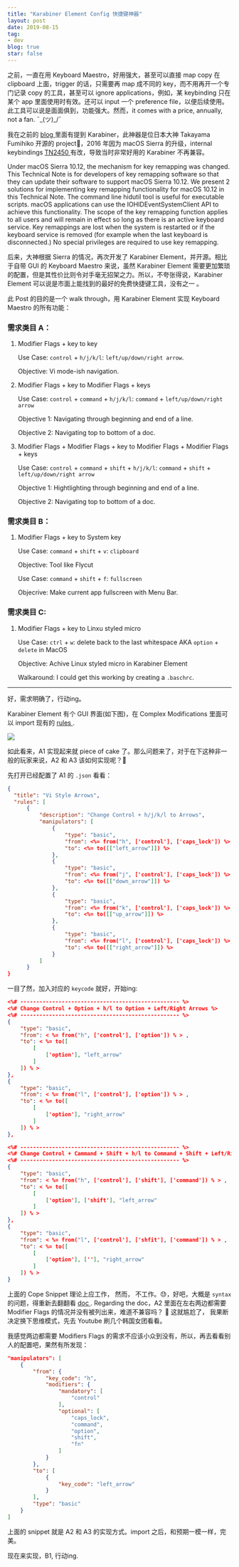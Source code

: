 ```yaml
---
title: "Karabiner Element Config 快捷键神器"
layout: post
date: 2019-08-15
tag:
- dev
blog: true
star: false
---
```


<span class="fl">之</span>前，一直在用 Keyboard Maestro，好用强大，甚至可以直接 map copy 在 clipboard 上面，trigger 的话，只需要再 map 成不同的 key，而不用再开一个专门记录 copy 的工具，甚至可以 ignore applications，例如，某 keybinding 只在某个 app 里面使用时有效。还可以 input 一个 preference file，以便后续使用。此工具可以说是面面俱到，功能强大。然而，it comes with a price, annually, not a fan.  ¯\_(ツ)_/¯

我在之前的 [ blog ](https://cyfyifanchen.com/advanced-keymapping/) 里面有提到 Karabiner，此神器是位日本大神 Takayama Fumihiko 开源的 project:pray:，2016 年因为 macOS Sierra 的升级，internal keybindings [ TN2450 ](https://developer.apple.com/library/archive/technotes/tn2450/_index.html) 有改，导致当时非常好用的 Karabiner 不再兼容。

<div class="message">Under macOS Sierra 10.12, the mechanism for key remapping was changed. This Technical Note is for developers of key remapping software so that they can update their software to support macOS Sierra 10.12. We present 2 solutions for implementing key remapping functionality for macOS 10.12 in this Technical Note. The command line hidutil tool is useful for executable scripts. macOS applications can use the IOHIDEventSystemClient API to achieve this functionality. The scope of the key remapping function applies to all users and will remain in effect so long as there is an active keyboard service. Key remappings are lost when the system is restarted or if the keyboard service is removed (for example when the last keyboard is disconnected.) No special privileges are required to use key remapping.</div>

后来，大神根据 Sierra 的情况，再次开发了 Karabiner Element，并开源。相比于自带 GUI 的 Keyboard Maestro 来说，虽然 Karabiner Element 需要更加繁琐的配置，但是其性价比则令对手毫无招架之力。所以，不夸张得说，Karabiner Element 可以说是市面上能找到的最好的免费快捷键工具，没有之一 。

此 Post 的目的是一个 walk through，用 Karabiner Element 实现 Keyboard Maestro 的所有功能：

### 需求类目 A：

1. Modifier Flags + key to key

   Use Case: `control` + `h/j/k/l`: `left/up/down/right arrow`.

   Objective: Vi mode-ish navigation.

2. Modifier Flags + key to Modifier Flags + keys

   Use Case: `control` + `command` + `h/j/k/l`: `command` + `left/up/down/right arrow`

    Objective 1: Navigating through beginning and end of a line.

    Objective 2: Navigating top to bottom of a doc.

3. Modifier Flags + Modifier Flags + key to Modifier Flags + Modifier Flags + keys

   Use Case: `control` + `command` + `shift` + `h/j/k/l`: `command` + `shift` + `left/up/down/right arrow`

    Objective 1: Hightlighting through beginning and end of a line.

    Objective 2: Navigating top to bottom of a doc.

### 需求类目 B：

1. Modifier Flags + key to System key

   Use Case: `command` + `shift` + `v`: `clipboard`

   Objective: Tool like Flycut

   Use Case: `command` + `shift` + `f`: `fullscreen`

   Objecrive: Make current app fullscreen with Menu Bar.

### 需求类目 C:

1. Modifier Flags + key to Linxu styled micro

   Use Case: `ctrl` + `w`: delete back to the last whitespace AKA `option` + `delete` in MacOS

   Objective: Achive Linux styled micro in Karabiner Element

   Walkaround: I could get this working by creating a `.baschrc`.

---

好，需求明确了，行动ing。

Karabiner Element 有个 GUI 界面(如下图)，在 Complex Modifications 里面可以 import 现有的 [ rules ](https://pqrs.org/osx/karabiner/complex_modifications/).

<img src="/assets/images/karabiner.jpg">

如此看来，A1 实现起来就 piece of cake 了。那么问题来了，对于在下这种非一般的玩家来说，A2 和 A3 该如何实现呢？:thinking:

先打开已经配置了 A1 的 `.json` 看看：

```json
{
  "title": "Vi Style Arrows",
  "rules": [
      {
          "description": "Change Control + h/j/k/l to Arrows",
          "manipulators": [
              {
                  "type": "basic",
                  "from": <%= from("h", ['control'], ['caps_lock']) %>,
                  "to": <%= to([["left_arrow"]]) %>
              },
              {
                  "type": "basic",
                  "from": <%= from("j", ['control'], ['caps_lock']) %>,
                  "to": <%= to([["down_arrow"]]) %>
              },
              {
                  "type": "basic",
                  "from": <%= from("k", ['control'], ['caps_lock']) %>,
                  "to": <%= to([["up_arrow"]]) %>
              },
              {
                  "type": "basic",
                  "from": <%= from("l", ['control'], ['caps_lock']) %>,
                  "to": <%= to([["right_arrow"]]) %>
              }
          ]
      }
}
```

一目了然，加入对应的 `keycode` 就好，开始ing:

```json
<%# -------------------------------------------------- %>
<%# Change Control + Option + h/l to Option + Left/Right Arrows %>
<%# -------------------------------------------------- %>
{
    "type": "basic",
    "from": < %= from("h", ['control'], ['option']) % > ,
    "to": < %= to([
        [
            ['option'], "left_arrow"
        ]
    ]) % >
},
{
    "type": "basic",
    "from": < %= from("l", ['control'], ['option']) % > ,
    "to": < %= to([
        [
            ['option'], "right_arrow"
        ]
    ]) % >
},

<%# -------------------------------------------------- %>
<%# Change Control + Cammand + Shift + h/l to Command + Shift + Left/Right Arrows %>
<%# -------------------------------------------------- %>
{
    "type": "basic",
    "from": < %= from("h", ['control'], ['shift'], ['command']) % > ,
    "to": < %= to([
        [
            ['option'], ['shift'], "left_arrow"
        ]
    ]) % >
},
{
    "type": "basic",
    "from": < %= from("l", ['control'], ['shfit'], ['command']) % > ,
    "to": < %= to([
        [
            ['option'], [''], "right_arrow"
        ]
    ]) % >
}
```

上面的 Cope Snippet 理论上应工作， 然而， 不工作。:sweat:，好吧，大概是 `syntax` 的问题，得重新去翻翻看 [ doc ](https://pqrs.org/osx/karabiner/document.html#configuration-complex-modifications). Regarding the doc，A2 里面在左右两边都需要 Modifier Flags 的情况并没有被列出来，难道不兼容吗？ :thinking: 这就尴尬了，
我果断决定换下思维模式，先去 Youtube 刷几个韩国女团看看。

我感觉两边都需要 Modifiers Flags 的需求不应该小众到没有，所以，再去看看别人的配置吧，果然有所发现：

```json
"manipulators": [
    {
        "from": {
            "key_code": "h",
            "modifiers": {
                "mandatory": [
                    "control"
                ],
                "optional": [
                    "caps_lock",
                    "command",
                    "option",
                    "shift",
                    "fn"
                ]
            }
        },
        "to": [
            {
                "key_code": "left_arrow"
            }
        ],
        "type": "basic"
    }
]
```

上面的 snippet 就是 A2 和 A3 的实现方式。import 之后，和预期一模一样，完美。

现在来实现，B1, 行动ing.